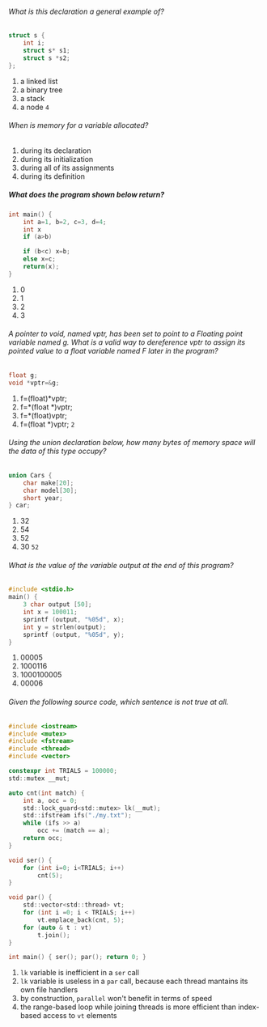 ###### What is this declaration a general example of?

```c
struct s {
    int i;
    struct s* s1;
    struct s *s2;
};
```

1. a linked list
2. a binary tree
3. a stack
4. a node
`4`

###### When is memory for a variable allocated?

1. during its declaration
2. during its initialization
3. during all of its assignments
4. during its definition

##### What does the program shown below return?

```c
int main() {
    int a=1, b=2, c=3, d=4;
    int x
    if (a>b)

    if (b<c) x=b;
    else x=c;
    return(x);
}
```

1. 0
2. 1
3. 2
4. 3

###### A pointer to void, named vptr, has been set to point to a Floating point variable named g. What is a valid way to dereference vptr to assign its pointed value to a float variable named F later in the program?

```c
float g;
void *vptr=&g;
```

1. f=(float)*vptr;
2. f=*(float *)vptr;
3. f=*(float)vptr;
4. f=(float *)vptr;
`2`

###### Using the union declaration below, how many bytes of memory space will the data of this type occupy?

```c
union Cars {
    char make[20];
    char model[30];
    short year;
} car;
```

1. 32
2. 54
3. 52
4. 30
`52`

###### What is the value of the variable output at the end of this program?

```c
#include <stdio.h>
main() {
    3 char output [50];
    int x = 100011;
    sprintf (output, "%05d", x);
    int y = strlen(output);
    sprintf (output, "%05d", y);
}
```

1. 00005
2. 1000116
3. 1000100005
4. 00006

###### Given the following source code, which sentence is not true at all.

```c
#include <iostream>
#include <mutex>
#include <fstream>
#include <thread>
#include <vector>

constexpr int TRIALS = 100000;
std::mutex __mut;

auto cnt(int match) {
    int a, occ = 0;
    std::lock_guard<std::mutex> lk(__mut);
    std::ifstream ifs("./my.txt");
    while (ifs >> a)
        occ += (match == a);
    return occ;
}

void ser() {
    for (int i=0; i<TRIALS; i++)
        cnt(5);
}

void par() {
    std::vector<std::thread> vt;
    for (int i =0; i < TRIALS; i++)
        vt.emplace_back(cnt, 5);
    for (auto & t : vt)
        t.join();
}

int main() { ser(); par(); return 0; }
```

1. `lk` variable is inefficient in a `ser` call
2. `lk` variable is useless in a `par` call, because each thread mantains its own file handlers
3. by construction, `parallel` won't benefit in terms of speed
4. the range-based loop while joining threads is more efficient than index-based access to `vt` elements

